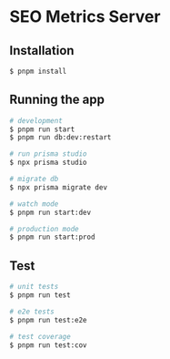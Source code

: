 # SEO Metrics Server


## Installation

```bash
$ pnpm install
```

## Running the app

```bash
# development
$ pnpm run start
$ pnpm run db:dev:restart

# run prisma studio
$ npx prisma studio

# migrate db
$ npx prisma migrate dev

# watch mode
$ pnpm run start:dev

# production mode
$ pnpm run start:prod
```

## Test

```bash
# unit tests
$ pnpm run test

# e2e tests
$ pnpm run test:e2e

# test coverage
$ pnpm run test:cov
```
